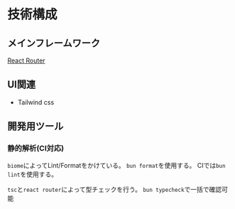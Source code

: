 # 技術構成

## メインフレームワーク

[React Router](https://reactrouter.com)

## UI関連

- Tailwind css

## 開発用ツール

### 静的解析(CI対応)

`biome`によってLint/Formatをかけている。
`bun format`を使用する。
CIでは`bun lint`を使用する。

`tsc`と`react router`によって型チェックを行う。
`bun typecheck`で一括で確認可能
